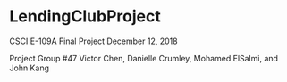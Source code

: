 # LendingClubProject

CSCI E-109A Final Project
December 12, 2018

Project Group #47
Victor Chen, Danielle Crumley, Mohamed ElSalmi, and John Kang